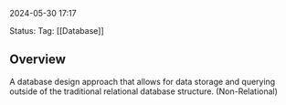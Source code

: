 
2024-05-30 17:17

Status:
Tag: [[Database]]

## Overview

A database design approach that allows for data storage and querying outside of the traditional relational database structure. (Non-Relational)


